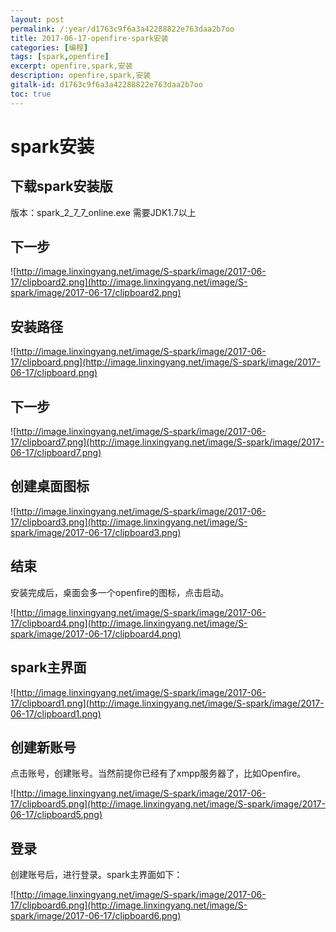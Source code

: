 ```yaml
---
layout: post
permalink: /:year/d1763c9f6a3a42288822e763daa2b7oo
title: 2017-06-17-openfire-spark安装
categories: [编程]
tags: [spark,openfire]
excerpt: openfire,spark,安装
description: openfire,spark,安装
gitalk-id: d1763c9f6a3a42288822e763daa2b7oo
toc: true
---
```


# spark安装

## 下载spark安装版

版本：spark_2_7_7_online.exe
需要JDK1.7以上

## 下一步

![http://image.linxingyang.net/image/S-spark/image/2017-06-17/clipboard2.png](http://image.linxingyang.net/image/S-spark/image/2017-06-17/clipboard2.png)

## 安装路径

![http://image.linxingyang.net/image/S-spark/image/2017-06-17/clipboard.png](http://image.linxingyang.net/image/S-spark/image/2017-06-17/clipboard.png)

## 下一步

![http://image.linxingyang.net/image/S-spark/image/2017-06-17/clipboard7.png](http://image.linxingyang.net/image/S-spark/image/2017-06-17/clipboard7.png)

## 创建桌面图标

![http://image.linxingyang.net/image/S-spark/image/2017-06-17/clipboard3.png](http://image.linxingyang.net/image/S-spark/image/2017-06-17/clipboard3.png)

## 结束

安装完成后，桌面会多一个openfire的图标，点击启动。

![http://image.linxingyang.net/image/S-spark/image/2017-06-17/clipboard4.png](http://image.linxingyang.net/image/S-spark/image/2017-06-17/clipboard4.png)

## spark主界面

![http://image.linxingyang.net/image/S-spark/image/2017-06-17/clipboard1.png](http://image.linxingyang.net/image/S-spark/image/2017-06-17/clipboard1.png)

## 创建新账号

点击账号，创建账号。当然前提你已经有了xmpp服务器了，比如Openfire。

![http://image.linxingyang.net/image/S-spark/image/2017-06-17/clipboard5.png](http://image.linxingyang.net/image/S-spark/image/2017-06-17/clipboard5.png)

## 登录

创建账号后，进行登录。spark主界面如下：

![http://image.linxingyang.net/image/S-spark/image/2017-06-17/clipboard6.png](http://image.linxingyang.net/image/S-spark/image/2017-06-17/clipboard6.png)
